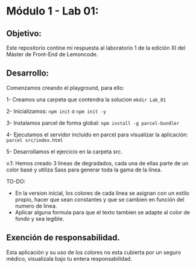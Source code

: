 # Módulo 1 - Lab 01: 

## Objetivo:

Este repositorio contine mi respuesta al laboratorio 1 de la edición XI del Máster de Front-End de Lemoncode.

## Desarrollo:

Comenzamos creando el playground, para ello:

1- Creamos una carpeta que contendra la solucion ```mkdir Lab_01```

2- Inicializamos: ```npm init``` o ```npm init -y```

3- Instalamos parcel de forma global: ```npm install -g parcel-bundler```

4- Ejecutamos el servidor incluido en parcel para visualizar la aplicación: ```parcel src/index.html```

5- Desarrollamos el ejercicio en la carpeta src.

v.1: Hemos creado 3 lineas de degradados, cada una de ellas parte de un color basé y utiliza Sass para generar toda la gama de la línea.

TO-DO:
- En la version inicial, los colores de cada linea se asignan con un estilo propio,  hacer que sean constantes y que se cambien en función del numero de linea.
- Aplicar alguna formula para que el texto tambien se adapte al color de fondo y sea legible.


## Exención de responsabilidad.

Esta aplicación y su uso de los colores no esta cubierta por un seguro médico, visualizala bajo tu entera responsabilidad.